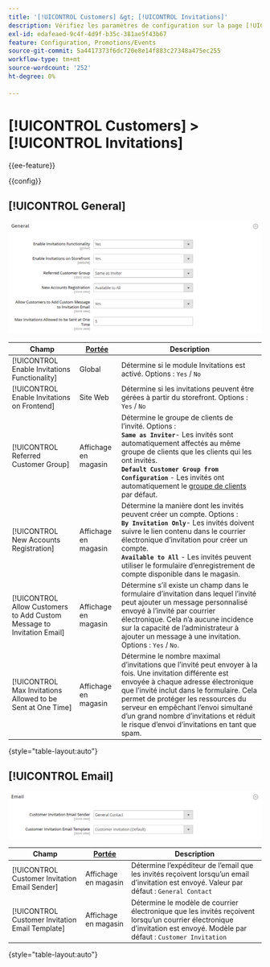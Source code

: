 ```yaml
---
title: '[!UICONTROL Customers] &gt; [!UICONTROL Invitations]'
description: Vérifiez les paramètres de configuration sur la page [!UICONTROL Customers] &gt; [!UICONTROL Invitations] de l’administrateur Commerce.
exl-id: edafeaed-9c4f-4d9f-b35c-381ae5f43b67
feature: Configuration, Promotions/Events
source-git-commit: 5a4417373f6dc720e8e14f883c27348a475ec255
workflow-type: tm+mt
source-wordcount: '252'
ht-degree: 0%

---
```


# [!UICONTROL Customers] > [!UICONTROL Invitations]

{{ee-feature}}

{{config}}

## [!UICONTROL General]

![Général](./assets/invitations-general.png)<!-- zoom -->

<!-- [General](https://experienceleague.adobe.com/fr/docs/commerce-admin/marketing/promotions/events/invitations#enable-invitations-for-your-store) -->

| Champ | [Portée](../../getting-started/websites-stores-views.md#scope-settings) | Description |
|--- |--- |--- |
| [!UICONTROL Enable Invitations Functionality] | Global | Détermine si le module Invitations est activé. Options : `Yes` / `No` |
| [!UICONTROL Enable Invitations on Frontend] | Site Web | Détermine si les invitations peuvent être gérées à partir du storefront. Options : `Yes` / `No` |
| [!UICONTROL Referred Customer Group] | Affichage en magasin | Détermine le groupe de clients de l’invité. Options : <br/>**`Same as Inviter`**- Les invités sont automatiquement affectés au même groupe de clients que les clients qui les ont invités.<br/>**`Default Customer Group from Configuration`** - Les invités ont automatiquement le [groupe de clients](../../customers/customer-groups.md) par défaut. |
| [!UICONTROL New Accounts Registration] | Affichage en magasin | Détermine la manière dont les invités peuvent créer un compte. Options : <br/>**`By Invitation Only`**- Les invités doivent suivre le lien contenu dans le courrier électronique d’invitation pour créer un compte.<br/>**`Available to All`** - Les invités peuvent utiliser le formulaire d’enregistrement de compte disponible dans le magasin. |
| [!UICONTROL Allow Customers to Add Custom Message to Invitation Email] | Affichage en magasin | Détermine s’il existe un champ dans le formulaire d’invitation dans lequel l’invité peut ajouter un message personnalisé envoyé à l’invité par courrier électronique. Cela n’a aucune incidence sur la capacité de l’administrateur à ajouter un message à une invitation. Options : `Yes` / `No`. |
| [!UICONTROL Max Invitations Allowed to be Sent at One Time] | Affichage en magasin | Détermine le nombre maximal d’invitations que l’invité peut envoyer à la fois. Une invitation différente est envoyée à chaque adresse électronique que l’invité inclut dans le formulaire. Cela permet de protéger les ressources du serveur en empêchant l’envoi simultané d’un grand nombre d’invitations et réduit le risque d’envoi d’invitations en tant que spam. |

{style="table-layout:auto"}

## [!UICONTROL Email]

![Email](./assets/invitations-email.png)<!-- zoom -->

<!-- [Email](https://experienceleague.adobe.com/fr/docs/commerce-admin/marketing/promotions/events/invitations#enable-invitations-for-your-store) -->

| Champ | [Portée](../../getting-started/websites-stores-views.md#scope-settings) | Description |
|--- |--- |--- |
| [!UICONTROL Customer Invitation Email Sender] | Affichage en magasin | Détermine l’expéditeur de l’email que les invités reçoivent lorsqu’un email d’invitation est envoyé. Valeur par défaut : `General Contact` |
| [!UICONTROL Customer Invitation Email Template] | Affichage en magasin | Détermine le modèle de courrier électronique que les invités reçoivent lorsqu’un courrier électronique d’invitation est envoyé. Modèle par défaut : `Customer Invitation` |

{style="table-layout:auto"}
